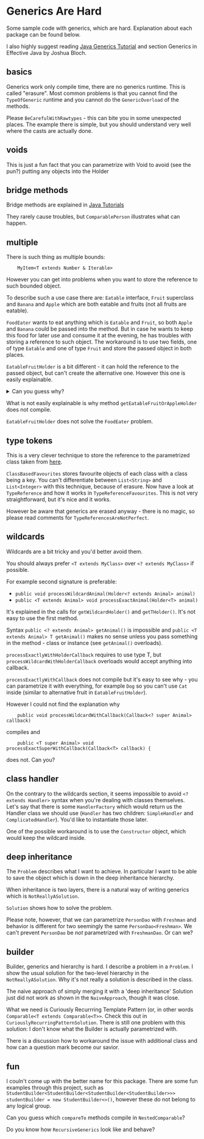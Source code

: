 # Generics Are Hard

Some sample code with generics, which are hard. Explanation about each package can be found below.

I also highly suggest reading [Java Generics Tutorial](https://docs.oracle.com/javase/tutorial/java/generics/index.html)
and section Generics in Effective Java by Joshua Bloch.

## basics

Generics work only compile time, there are no generics runtime. This is called "erasure". Most common problems is that 
 you cannot find the `TypeOfGeneric` runtime and you cannot do the `GenericOverload` of the methods.

Please `BeCarefulWithRawtypes` - this can bite you in some unexpected places. The example there is simple, but you
 should understand very well where the casts are actually done.

## voids

This is just a fun fact that you can parametrize with Void to avoid (see the pun?) putting any objects into the Holder

## bridge methods

Bridge methods are explained in [Java Tutorials](https://docs.oracle.com/javase/tutorial/java/generics/bridgeMethods.html)
 
They rarely cause troubles, but `ComparablePerson` illustrates what can happen.
  
## multiple

There is such thing as multiple bounds:
        
        MyItem<T extends Number & Iterable>
        
However you can get into problems when you want to store the reference to such bounded object.

To describe such a use case there are: `Eatable` interface, `Fruit` superclass and `Banana` and `Apple` which are both 
eatable and fruits (not all fruits are eatable).
 
`FoodEater` wants to eat anything which is `Eatable` and `Fruit`, so both `Apple` and `Banana` could be passed into the
method. But in case he wants to keep this food for later use and consume it at the evening, he has troubles with storing
a reference to such object. The workaround is to use two fields, one of type `Eatable` and one of type `Fruit` and store
the passed object in both places.

`EatableFruitHolder` is a bit different - it can hold the reference to the passed object, but can't create the alternative
one. However this one is easily explainable. 

<details>
<summary>Can you guess why?</summary>
When EatableFruitHolder is instantiated it is parametrized with Apple and T becomes Apple but we cannot know anything 
about the type T in the constructor itself. So imagine we parametrized it with Banana, and still try to push Apple
as an alternative fruit. That won't work, because apples are not bananas. In this particular case you may use instanceof
and casts, but this is a slippery path.
</details>

What is not easily explainable is why method `getEatableFruitOrAppleHolder` does not compile.

`EatableFruitHolder` does not solve the `FoodEater` problem.

## type tokens

This is a very clever technique to store the reference to the parametrized class taken from [here](http://gafter.blogspot.com/2006/12/super-type-tokens.html).

`ClassBasedFavourites` stores favourite objects of each class with a class being a key. You can't differentiate between 
`List<String>` and `List<Integer>` with this technique, because of erasure. Now have a look at `TypeReference` and how
it works in `TypeReferenceFavourites`. This is not very straightforward, but it's nice and it works.

However be aware that generics are erased anyway - there is no magic, so please read comments for `TypeReferencesAreNotPerfect`.

## wildcards

Wildcards are a bit tricky and you'd better avoid them.

You should always prefer `<T extends MyClass>` over `<? extends MyClass>` if possible.

For example second signature is preferable:

 - `public void processWildcardAnimal(Holder<? extends Animal> animal)`
 - `public <T extends Animal> void processExactAnimal(Holder<T> animal)`

It's explained in the calls for `getWildcardHolder()` and `getTHolder()`. It's not easy to use the first method.

Syntax `public <? extends Animal> getAnimal()` is impossible and `public <T extends Animal> T getAnimal()` 
makes no sense unless you pass something in the method - class or instance (see `getAnimal()` overloads).

`processExactlyWithHolderCallback` requires to use type T, but `processWildcardWithHolderCallback` overloads would 
 accept anything into callback.
 
`processExactlyWithCallback` does not compile but it's easy to see why - you can parametrize it with everything, for 
example `Dog` so you can't use `Cat` inside (similar to alternative fruit in `EatableFruitHolder`).

However I could not find the explanation why 
        
        public void processWildcardWithCallback(Callback<? super Animal> callback)

compiles and 

        public <T super Animal> void processExactSuperWithCallback(Callback<T> callback) {
        
does not. Can you?

## class handler

On the contrary to the wildcards section, it seems impossible to avoid `<? extends Handler>` syntax when you're dealing
with classes themselves. Let's say that there is some `HandlerFactory` which would return us the Handler class we should
use (`Handler` has two children: `SimpleHandler` and `ComplicatedHandler`). You'd like to instantiate those later.

One of the possible workaround is to use the `Constructor` object, which would keep the wildcard inside.

## deep inheritance

The `Problem` describes what I want to achieve. In particular I want to be able to save the object which is down
in the deep inheritance hierarchy.

When inheritance is two layers, there is a natural way of writing generics which is `NotReallyASolution`.

`Solution` shows how to solve the problem.

Please note, however, that we can parametrize `PersonDao` with `Freshman` and behavior is different for two seemingly the
same `PersonDao<Freshman>`. We can't prevent `PersonDao` be _not_ parametrized with `FreshmanDao`. Or can we?

## builder

Builder, generics and hierarchy is hard. I describe a problem in a `Problem`. I show the usual solution for the
two-level hierarchy in the `NotReallyASolution`. Why it's not really a solution is described in the class.

The naive approach of simply merging it with a 'deep inheritance' Solution just did not work as shown in the
`NaiveApproach`, though it was close.

What we need is Curiously Recurrring Template Pattern (or, in other words `Comparable<T extends Comparable<T>>`.
Check this out in `CuriouslyRecurringPatternSolution`. There is still one problem with this solution: I don't know
what the Builder is actually parametrized with.

There is a discussion how to workaround the issue with additional class and how can a question mark become our savior.

## fun

I couln't come up with the better name for this package. There are some fun examples through this project, such as
`StudentBuilder<StudentBuilder<StudentBuilder<StudentBuilder>>> studentBuilder = new StudentBuilder<>()`, however these
do not belong to any logical group.

Can you guess which `compareTo` methods compile in `NestedComparable`?

Do you know how `RecursiveGenerics` look like and behave?
